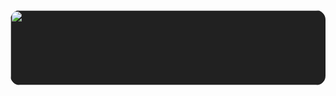 <!-- <a href="https://github.com/devxb/gitanimals"> <img src="https://render.gitanimals.org/farms/{okonomiyakki}"/> </a> -->

<a href="https://github.com/devxb/gitanimals">
  <img src="https://render.gitanimals.org/lines/{okonomiyakki}?pet-id=639263049829198307" width="1000" height="120" style="display: inline-block; background-color: #212121; border-radius: 15px;"/>
</a>
